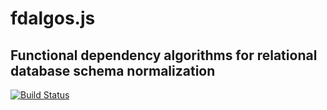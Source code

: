 fdalgos.js
====================

Functional dependency algorithms for relational database schema normalization
---------------------

[![Build Status](https://travis-ci.org/selbyk/fdalgos.js.svg)](https://travis-ci.org/selbyk/fdalgos.js)

